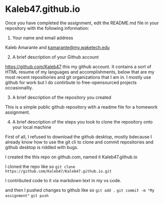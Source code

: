 # Kaleb47.github.io

Once you have completed the assignment, edit the README.md file in your repository with the following information: 

1. Your name and email address 

Kaleb Amarante and kamarante@my.waketech.edu

2. A brief description of your Github account 

https://github.com/Kaleb47 this my github account. It contains a sort of HTML resume of my languages and accomplishments, below that are my most recent repositiories and git organizations that I am in. I mostly use github for work but I do contirbute to free-opensourced projects occasionallly. 

3. A brief description of the repository you created 

This is a simple public github repository with a readme file for a homework assignment.

4. A brief description of the steps you took to clone the repository onto your local machine 

First of all, I refused to download the github desktop, mostly bdecause I already know how to use the git cli to clone and commit repositories and github desktop is riddled with bugs.

I created the this repo on github.com, named it Kaleb47.github.io

I cloned the repo like so
```git clone https://github.com/Kaleb47/Kaleb47.github.io.git```

I contributed code to it via markdown text in my vs code.

and then I pushed changes to github like so
```git add .```
```git commit -m "My assignment"```
```git push ```
